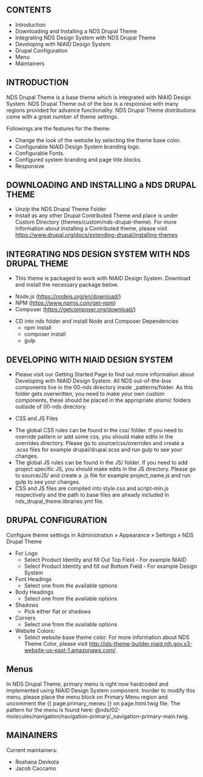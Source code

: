 
CONTENTS 
----------------------

* Introduction 
* Downloading and Installing a NDS Drupal Theme
* Integrating NDS Design System with NDS Drupal Theme
* Developing with NIAID Design System 
* Drupal Configuration
* Menu
* Maintainers 

INTRODUCTION
------------------

NDS Drupal Theme is a base theme which is integrated with NIAID Design System. NDS Drupal Theme out of the box is a responsive with many regions provided for advance functionality. NDS Drupal Theme distributions come with a great number of theme settings. 

Followings are the features for the theme: 

* Change the look of the website by selecting the theme base color. 
* Configurable NIAID Design System branding logo. 
* Configurable Fonts. 
* Configured system branding and page title blocks. 
* Responsive 

DOWNLOADING AND INSTALLING a NDS DRUPAL THEME
---------------------------------------------------- 

* Unzip the NDS Drupal Theme Folder 
* Install as any other Drupal Contributed Theme and place is under Custom Directory (themes/custom/nds-drupal-theme). For more information about installing a Contributed theme, please visit https://www.drupal.org/docs/extending-drupal/installing-themes 

INTEGRATING NDS DESIGN SYSTEM WITH NDS DRUPAL THEME
---------------------------------------------------------------- 

* This theme is packaged to work with NIAID Design System. Download and install the necessary package below. 
- Node.js (https://nodejs.org/en/download/)
- NPM (https://www.npmjs.com/get-npm)
- Composer (https://getcomposer.org/download/)

* CD into nds folder and install Node and Composer Dependencies
    - npm install
    - composer install
    - gulp 

DEVELOPING WITH NIAID DESIGN SYSTEM
----------------------------------- 

* Please visit our Getting Started Page to find out more information about Developing with NIAID Design System. All NDS out-of-the-box components live in the 00-nds directory inside _patterns/folder. As this folder gets overwritten, you need to make your own custom components, these should be placed in the appropriate atomic folders outiside of 00-nds directory. 

* CSS and JS Files 
 - The global CSS rules can be found in the css/ folder. If you need to override pattern or add some css, you should make edits in the overrides directory. Please go to source/css/overrides and create a .scss files for example drupal/drupal.scss and run gulp to see your changes. 
 - The global JS rules can be found in the JS/ folder. If you need to add project specific JS, you should make edits in the JS directory. Please go to source/JS/ and create a .js file for example project_name.js and run gulp to see your changes.
 - CSS and JS files are compiled into style.css and script-min.js respectively and the path to base files are already included in nds_drupal_theme.libraries.yml file.   


DRUPAL CONFIGURATION
--------------- 

Configure theme settings in Administration  » Appearance » Settings » NDS Drupal Theme

* For Logo 
    - Select Product Identity and fill Out Top Field - For example NIAID 
    - Select Product Identity and fill out Bottom Field - For example Design System
* Font Headings 
    - Select one from the available options 
* Body Headings 
    - Select one from the available options 
* Shadows 
    - Pick either flat or shadows 
* Corners 
    - Select one from the available options 
* Website Colors: 
    - Select website base theme color. For more information about NDS Theme Color, please visit http://ids-theme-builder.niaid.nih.gov.s3-website-us-east-1.amazonaws.com/. 

Menus
--------------
In NDS Drupal Theme, primary menu is right now hardcoded and implemented using NIAID Design System component. Inorder to modify this menu, please place the menu block on Primary Menu region and uncomment the {{ page.primary_meneu }} on page.html.twig file. The pattern for the menu is found here: @nds/02-molecules/navigation/navigation-primary/_navigation-primary-main.twig. 

MAINAINERS 
-------------- 

Current maintainers: 
* Roshana Devkota
* Jacob Caccamo